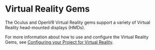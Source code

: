 # Virtual Reality Gems<a name="gems-system-gem-virtualreality"></a>

The Oculus and OpenVR Virtual Reality gems support a variety of Virtual Reality head\-mounted displays \(HMDs\)\.

For more information about how to use and configure the Virtual Reality Gems, see [Configuring your Project for Virtual Reality](virtual-reality-configuring.md)\.